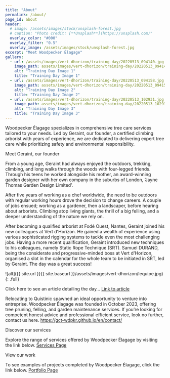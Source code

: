 ```yaml
---
title: "About"
permalink: /about/
page_id: about
header:
  # image: /assets/images/stock/unsplash-forest.jpg
  # caption: "Photo credit: [**Unsplash**](https://unsplash.com)"
  overlay_color: "#000"
  overlay_filter: "0.5"
  overlay_image: /assets/images/stock/unsplash-forest.jpg
excerpt: "Meet Woodpecker Élagage"
gallery:
  - url: /assets/images/vert-dhorizon/training-day/20220513_094140.jpg
    image_path: assets/images/vert-dhorizon/training-day/20220513_094140.jpg
    alt: "Training Day Image 1"
    title: "Training Day Image 1"
  - url: /assets/images/vert-dhorizon/training-day/20220513_094158.jpg
    image_path: assets/images/vert-dhorizon/training-day/20220513_094158.jpg
    alt: "Training Day Image 2"
    title: "Training Day Image 2"
  - url: /assets/images/vert-dhorizon/training-day/20220513_102931.jpg
    image_path: assets/images/vert-dhorizon/training-day/20220513_102931.jpg
    alt: "Training Day Image 3"
    title: "Training Day Image 3"
---
```


Woodpecker Élagage specializes in comprehensive tree care services tailored to your needs. Led by Geraint, our founder, a certified climbing arborist with years of experience, we are dedicated to delivering expert tree care while prioritizing safety and environmental responsibility.

Meet Geraint, our founder

From a young age, Geraint had always enjoyed the outdoors, trekking, climbing, and long walks through the woods with four-legged friends. Through his teens he worked alongside his mother, an award-winning garden designer with her own company in the suburbs of London, ‘Jayne Thomas Garden Design Limited’. 

After five years of working as a chef worldwide, the need to be outdoors with regular working hours drove the decision to change careers. A couple of jobs ensued; working as a gardener, then a landscaper, before hearing about arborists. Climbing atop living giants, the thrill of a big felling, and a deeper understanding of the nature we rely on.

After becoming a qualified arborist at Fodé Ouest, Nantes, Geraint joined his new colleagues at Vert d'Horizon. He gained a wealth of experience using various sophisticated rigging systems to tackle even the most challenging jobs. Having a more recent qualification, Geraint introduced new techniques to his colleagues, namely Static Rope Technique (SRT). Samuel DURAND, being the considerate and progressive-minded boss at Vert d'Horizon, organised a slot in the calendar for the whole team to be initiated in SRT, led by Geraint. The day was a great success! 


<!-- Image that fills page content container by adding the .full class with: -->
![alt]({{ site.url }}{{ site.baseurl }}/assets/images/vert-dhorizon/lequipe.jpg){: .full}

Click here to see an article detailing the day…  [Link to article](https://vertdhorizon.fr/gazette/formation-srt/)

Relocating to Quistinic spawned an ideal opportunity to venture into entreprise. Woodpecker Élagage was founded in October 2023, offering tree pruning, felling, and garden maintenance services. If you’re looking for competent honest advice and professional efficient service, look no further, contact us here. https://gct-wdpkr.github.io/en/contact/

Discover our services

Explore the range of services offered by Woodpecker Élagage by visiting the link below. [Services Page](https://gct-wdpkr.github.io/services/)

View our work 

To see examples of projects completed by Woodpecker Élagage, click the link below. [Portfolio Page](https://gct-wdpkr.github.io/en/portfolio/)
